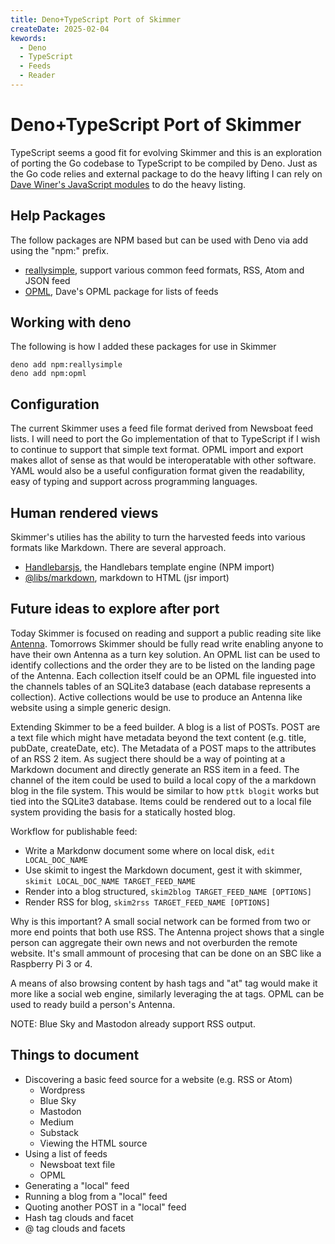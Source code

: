 ```yaml
---
title: Deno+TypeScript Port of Skimmer
createDate: 2025-02-04
kewords:
  - Deno
  - TypeScript
  - Feeds
  - Reader
---
```


# Deno+TypeScript Port of Skimmer

TypeScript seems a good fit for evolving Skimmer and this is an exploration of porting the Go codebase to TypeScript to be compiled by Deno. Just as the Go code relies and external package to do the heavy lifting I can rely on [Dave Winer's JavaScript modules](https://github.com/scripting) to do the heavy listing.

## Help Packages

The follow packages are NPM based but can be used with Deno via add using the "npm:" prefix.

- [reallysimple](https://github.com/scripting/reallysimple), support various common feed formats, RSS, Atom and JSON feed
- [OPML](https://github.com/scripting/opmlPackage), Dave's OPML package for lists of feeds

## Working with deno

The following is how I added these packages for use in Skimmer

~~~shell
deno add npm:reallysimple
deno add npm:opml
~~~

## Configuration

The current Skimmer uses a feed file format derived from Newsboat feed lists.  I will need to port the Go implementation of that to TypeScript if I wish to continue to support that simple text format. OPML import and export makes allot of sense as that would be interoperatable with other software.  YAML would also be a useful configuration format given the readability, easy of typing and support across programming languages.

## Human rendered views

Skimmer's utilies has the ability to turn the harvested feeds into various formats like Markdown. There are several approach.

- [Handlebarsjs](https://handlebarsjs.com), the Handlebars template engine (NPM import)
- [@libs/markdown](https://jsr.io/@libs/markdown), markdown to HTML (jsr import)

## Future ideas to explore after port

Today Skimmer is focused on reading and support a public reading site like [Antenna](https://rsdoiel.github.io/antenna).  Tomorrows Skimmer should be fully read write enabling anyone to have their own Antenna as a turn key solution.  An OPML list can be used to identify collections and the order they are to be listed on the landing page of the Antenna.  Each collection itself could be an OPML file inguested into the channels tables of an SQLite3 database (each database represents a collection).  Active collections would be use to produce an Antenna like website using a simple generic design.

Extending Skimmer to be a feed builder.  A blog is a list of POSTs. POST are a text file which might have metadata beyond the text content (e.g. title, pubDate, createDate, etc). The Metadata of a POST maps to the attributes of an RSS 2 item. As sugject there should be a way of pointing at a Markdown document and directly generate an RSS item in a feed. The channel of the item could be used to build a local copy of the a markdown blog in the file system.  This would be similar to how `pttk blogit` works but tied into the SQLite3 database. Items could be rendered out to a local file system providing the basis for a statically hosted blog. 

Workflow for publishable feed:

- Write a Markdonw document some where on local disk, `edit LOCAL_DOC_NAME`
- Use skimit to ingest the Markdown document, gest it with skimmer, `skimit LOCAL_DOC_NAME TARGET_FEED_NAME`
- Render into a blog structured, `skim2blog TARGET_FEED_NAME [OPTIONS]`
- Render RSS for blog, `skim2rss TARGET_FEED_NAME [OPTIONS]`

Why is this important? A small social network can be formed from two or more end points that both use RSS.  The Antenna project shows that a single person can aggregate their own news and not overburden the remote website.  It's small ammount of procesing that can be done on an SBC like a Raspberry Pi 3 or 4.

A means of also browsing content by hash tags and "at" tag would make it more like a social web engine, similarly leveraging the at tags. OPML can be used to ready build a person's Antenna.

NOTE: Blue Sky and Mastodon already support RSS output.


## Things to document

- Discovering a basic feed source for a website (e.g. RSS or Atom)
  - Wordpress
  - Blue Sky
  - Mastodon
  - Medium
  - Substack
  - Viewing the HTML source
- Using a list of feeds
  - Newsboat text file
  - OPML
- Generating a "local" feed
- Running a blog from a "local" feed
- Quoting another POST in a "local" feed
- Hash tag clouds and facet
- @ tag clouds and facets

